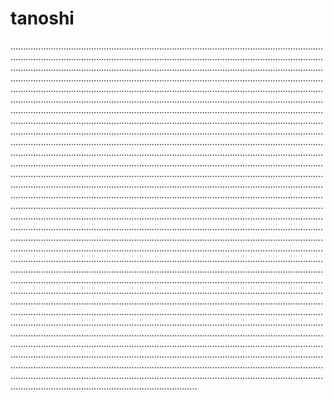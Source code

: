 # tanoshi

..........................................................................................................................................................................................................................................................................................................................................................................................................................................................................................................................................................................................................................................................................................................................................................................................................................................................................................................................................................................................................................................................................................................................................................................................................................................................................................................................................................................................................................................................................................................................................................................................................................................................................................................................................................................................................................................................................................................................................................................................................................................................................................................................................................................................................................................................................................................................................................................................................................................................................................................................................................................................................................................................................................................................................................................................................................................................................................................................................................................................................................................................................................................................................................................................................................................................................................................................................................................................................................................................................................................................................................................................................................................................................................................................................................................................................................................................................................................................................................................................................................................................................................................................................................................................................